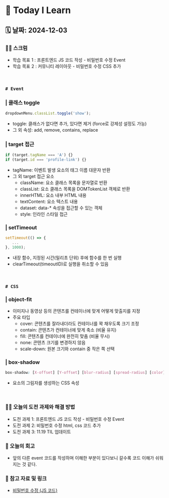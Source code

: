 # 📝 Today I Learn  
## 🗓️ 날짜: 2024-12-03
### 🙏🏻 스크럼
- 학습 목표 1 : 프론트엔드 JS 코드 작성 - 비밀번호 수정 Event
- 학습 목표 2 : 커뮤니티 레이아웃 - 비밀번호 수정 CSS 추가

</br>

### `# Event`
### | 클래스 toggle
```javascript
dropdownMenu.classList.toggle('show');
```
- toggle: 클래스가 없다면 추가, 있다면 제거 (force로 강제성 설정도 가능)
- 그 외 속성: add, remove, contains, replace

### | target 접근
```javascript
if (target.tagName === 'A') {}
if (target.id === 'profile-link') {}
```
- tagName: 이벤트 발생 요소의 태그 이름 대문자 반환
- 그 외 target 접근 요소
    - className: 요소 클래스 목록을 문자열로 반환
    - classList: 요소 클래스 목록을 DOMTokenList 객체로 반환
    - innerHTML: 요소 내부 HTML 내용
    - textContent: 요소 텍스트 내용
    - dataset: data-* 속성을 접근할 수 있는 객체
    - style: 인라인 스타일 접근

### | setTimeout
```javascript
setTimeout(() => {
   ...         
}, 1000); 
```
- 내장 함수, 지정된 시간(밀리초 단위) 후에 함수를 한 번 실행
- clearTimeout(timeoutID)로 실행을 취소할 수 있음
</br>

### `# CSS`
### | object-fit
-  이미지나 동영상 등의 콘텐츠를 컨테이너에 맞게 어떻게 맞출지를 지정
- 주요 타입
    - cover: 콘텐츠를 잘라내더라도 컨테이너를 꽉 채우도록 크기 조정
    - contain: 콘텐츠가 컨테이너에 맞게 축소 (비율 유지)
    - fill: 콘텐츠를 컨테이너에 완전히 맞춤 (비율 무시)
    - none: 콘텐츠 크기를 변경하지 않음
    - scale-down: 원본 크기와 contain 중 작은 쪽 선택

### | box-shadow
```css
box-shadow: [X-offset] [Y-offset] [blur-radius] [spread-radius] [color];
```
- 요소의 그림자를 생성하는 CSS 속성
</br>

### ✊🏻 오늘의 도전 과제와 해결 방법
- 도전 과제 1: 프론트엔드 JS 코드 작성 - 비밀번호 수정 Event
- 도전 과제 2: 비밀번호 수정 html, css 코드 추가
- 도전 과제 3: 11.19 TIL 업데이트

### 💭 오늘의 회고
- 앞의 다른 event 코드를 작성하며 이해한 부분이 있다보니 갈수록 코드 이해가 쉬워지는 것 같다.

### 🔗 참고 자료 및 링크
- [비밀번호 수정 (JS 코드)](https://github.com/100-hours-a-week/2-rachel-kim-community-fe/blob/main/js/edit-password.js)

